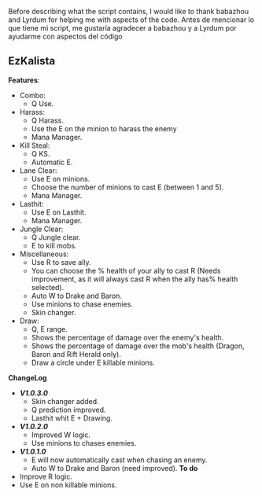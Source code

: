 Before describing what the script contains, I would like to thank babazhou and Lyrdum for helping me with aspects of the code.
Antes de mencionar lo que tiene mi script, me gustaría agradecer a babazhou y a Lyrdum por ayudarme con aspectos del código

## EzKalista
**Features**:
- Combo:
  - Q Use.
- Harass:
  - Q Harass.
  - Use the E on the minion to harass the enemy
  - Mana Manager.
- Kill Steal:
  - Q KS.
  - Automatic E.
- Lane Clear:
  - Use E on minions.
  - Choose the number of minions to cast E (between 1 and 5).
  - Mana Manager.
- Lasthit:
  - Use E on Lasthit.
  - Mana Manager.
- Jungle Clear:
  - Q Jungle clear.
  - E to kill mobs.
- Miscellaneous:
  - Use R to save ally.
  - You can choose the % health of your ally to cast R (Needs improvement, as it will always cast R when the ally has% health      selected).
  - Auto W to Drake and Baron.
  - Use minions to chase enemies.
  - Skin changer.
- Draw:
  - Q, E range.
  - Shows the percentage of damage over the enemy's health.
  - Shows the percentage of damage over the mob's health (Dragon, Baron and Rift Herald only).
  - Draw a circle under E killable minions.

**ChangeLog**
- ***V1.0.3.0***
  - Skin changer added.
  - Q prediction improved.
  - Lasthit whit E + Drawing.
- ***V1.0.2.0***
  - Improved W logic.
  - Use minions to chases enemies.
- ***V1.0.1.0***
  - E will now automatically cast when chasing an enemy.
  - Auto W to Drake and Baron (need improved).
**To do**
- Improve R logic.
- Use E on non killable minions.
